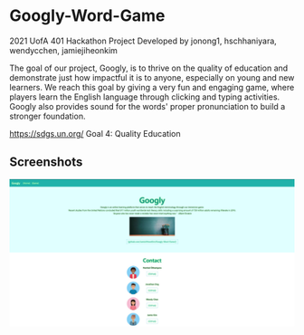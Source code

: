 # Googly-Word-Game

2021 UofA 401 Hackathon Project Developed by jonong1, hschhaniyara, wendycchen, jamiejiheonkim

The goal of our project, Googly, is to thrive on the quality of education and demonstrate just how impactful it is to anyone, especially on young and new learners. We reach this goal by giving a very fun and engaging game, where players learn the English language through clicking and typing activities. Googly also provides sound for the words' proper pronunciation to build a stronger foundation.

https://sdgs.un.org/ Goal 4: Quality Education

## Screenshots
![alt text](https://github.com/JamieJiHeonKim/Googly-Word-Game/blob/master/googly/src/home.jpg?raw=true)
